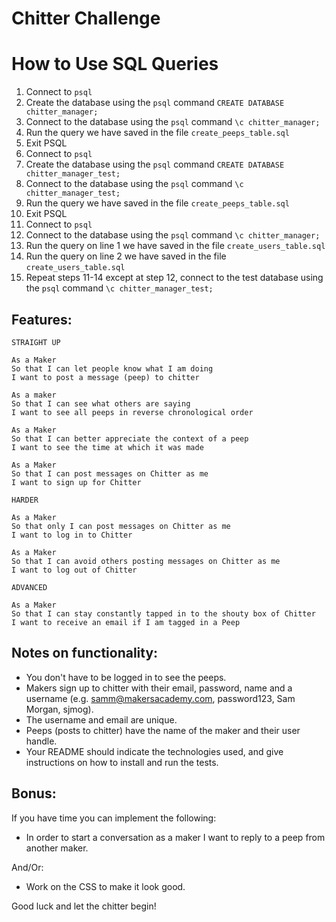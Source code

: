 Chitter Challenge
=================

# How to Use SQL Queries
1. Connect to ```psql```
2. Create the database using the ```psql``` command ```CREATE DATABASE chitter_manager;```
3. Connect to the database using the ```psql``` command ```\c chitter_manager;```
4. Run the query we have saved in the file ```create_peeps_table.sql```
5. Exit PSQL
6. Connect to ```psql```
7. Create the database using the ```psql``` command ```CREATE DATABASE chitter_manager_test;```
8. Connect to the database using the ```psql``` command ```\c chitter_manager_test;```
9. Run the query we have saved in the file ```create_peeps_table.sql```
10. Exit PSQL
11. Connect to ```psql```
12. Connect to the database using the ```psql``` command ```\c chitter_manager;```
13. Run the query on line 1 we have saved in the file ```create_users_table.sql```
14. Run the query on line 2 we have saved in the file ```create_users_table.sql```
15. Repeat steps 11-14 except at step 12, connect to the test database using the ```psql``` command ```\c chitter_manager_test;```



Features:
-------

```
STRAIGHT UP

As a Maker
So that I can let people know what I am doing  
I want to post a message (peep) to chitter

As a maker
So that I can see what others are saying  
I want to see all peeps in reverse chronological order

As a Maker
So that I can better appreciate the context of a peep
I want to see the time at which it was made

As a Maker
So that I can post messages on Chitter as me
I want to sign up for Chitter

HARDER

As a Maker
So that only I can post messages on Chitter as me
I want to log in to Chitter

As a Maker
So that I can avoid others posting messages on Chitter as me
I want to log out of Chitter

ADVANCED

As a Maker
So that I can stay constantly tapped in to the shouty box of Chitter
I want to receive an email if I am tagged in a Peep
```



Notes on functionality:
------

* You don't have to be logged in to see the peeps.
* Makers sign up to chitter with their email, password, name and a username (e.g. samm@makersacademy.com, password123, Sam Morgan, sjmog).
* The username and email are unique.
* Peeps (posts to chitter) have the name of the maker and their user handle.
* Your README should indicate the technologies used, and give instructions on how to install and run the tests.

Bonus:
-----

If you have time you can implement the following:

* In order to start a conversation as a maker I want to reply to a peep from another maker.

And/Or:

* Work on the CSS to make it look good.

Good luck and let the chitter begin!
